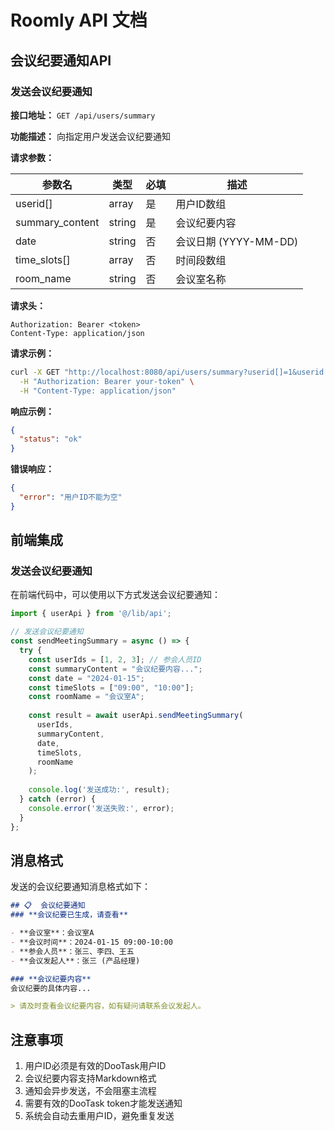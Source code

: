 # Roomly API 文档

## 会议纪要通知API

### 发送会议纪要通知

**接口地址：** `GET /api/users/summary`

**功能描述：** 向指定用户发送会议纪要通知

**请求参数：**

| 参数名 | 类型 | 必填 | 描述 |
|--------|------|------|------|
| userid[] | array | 是 | 用户ID数组 |
| summary_content | string | 是 | 会议纪要内容 |
| date | string | 否 | 会议日期 (YYYY-MM-DD) |
| time_slots[] | array | 否 | 时间段数组 |
| room_name | string | 否 | 会议室名称 |

**请求头：**
```
Authorization: Bearer <token>
Content-Type: application/json
```

**请求示例：**
```bash
curl -X GET "http://localhost:8080/api/users/summary?userid[]=1&userid[]=2&summary_content=会议纪要内容&date=2024-01-15&time_slots[]=09:00&time_slots[]=10:00&room_name=会议室A" \
  -H "Authorization: Bearer your-token" \
  -H "Content-Type: application/json"
```

**响应示例：**
```json
{
  "status": "ok"
}
```

**错误响应：**
```json
{
  "error": "用户ID不能为空"
}
```

## 前端集成

### 发送会议纪要通知

在前端代码中，可以使用以下方式发送会议纪要通知：

```typescript
import { userApi } from '@/lib/api';

// 发送会议纪要通知
const sendMeetingSummary = async () => {
  try {
    const userIds = [1, 2, 3]; // 参会人员ID
    const summaryContent = "会议纪要内容...";
    const date = "2024-01-15";
    const timeSlots = ["09:00", "10:00"];
    const roomName = "会议室A";
    
    const result = await userApi.sendMeetingSummary(
      userIds,
      summaryContent,
      date,
      timeSlots,
      roomName
    );
    
    console.log('发送成功:', result);
  } catch (error) {
    console.error('发送失败:', error);
  }
};
```

## 消息格式

发送的会议纪要通知消息格式如下：

```markdown
## 📋  会议纪要通知
### **会议纪要已生成，请查看**

- **会议室**：会议室A
- **会议时间**：2024-01-15 09:00-10:00
- **参会人员**：张三、李四、王五
- **会议发起人**：张三 (产品经理)

### **会议纪要内容**
会议纪要的具体内容...

> 请及时查看会议纪要内容，如有疑问请联系会议发起人。
```

## 注意事项

1. 用户ID必须是有效的DooTask用户ID
2. 会议纪要内容支持Markdown格式
3. 通知会异步发送，不会阻塞主流程
4. 需要有效的DooTask token才能发送通知
5. 系统会自动去重用户ID，避免重复发送
